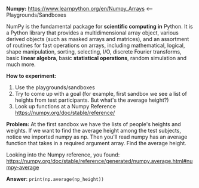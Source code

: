 
**Numpy:**
https://www.learnpython.org/en/Numpy_Arrays <-- Playgrounds/Sandboxes

NumPy is the fundamental package for **scientific computing in** Python. It is a Python library that provides a multidimensional array object, various derived objects (such as masked arrays and matrices), and an assortment of routines for fast operations on arrays, including mathematical, logical, shape manipulation, sorting, selecting, I/O, discrete Fourier transforms, basic **linear algebra**, basic **statistical operations**, random simulation and much more.

**How to experiment:**
1. Use the playgrounds/sandboxes
2. Try to come up with a goal (for example, first sandbox we see a list of heights from test participants. But what's the average height?)
3. Look up functions at a Numpy Reference
https://numpy.org/doc/stable/reference/

**Problem:**
At the first sandbox we have the lists of people's heights and weights. If we want to find the average height among the test subjects, notice we imported numpy as np. Then you'll read numpy has an average function that takes in a required argument array. Find the average height.

Looking into the Numpy reference, you found:
https://numpy.org/doc/stable/reference/generated/numpy.average.html#numpy-average

**Answer**: `print(np.average(np_height))`